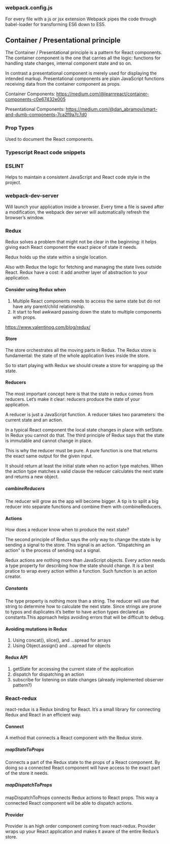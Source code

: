 # 

### webpack.config.js
For every file with a js or jsx extension Webpack pipes the code through babel-loader for transforming ES6 down to ES5.

## Container / Presentational principle
The Container / Presentational principle is a pattern for React components. The container component is the one that carries all the logic: functions for handling state changes, internal component state and so on.

In contrast a presentational component is merely used for displaying the intended markup. Presentational components are plain JavaScript functions receiving data from the container component as props.

Container Components: https://medium.com/@learnreact/container-components-c0e67432e005

Presentational Components: https://medium.com/@dan_abramov/smart-and-dumb-components-7ca2f9a7c7d0

### Prop Types
Used to document the React components.

### Typescript React code snippets

### ESLINT
Helps to maintain a consistent JavaScript and React code style in the project.

### webpack-dev-server
Will launch your application inside a browser. Every time a file is saved after a modification, the webpack dev server will automatically refresh the browser’s window.

### Redux
Redux solves a problem that might not be clear in the beginning: it helps giving each React component the exact piece of state it needs.

Redux holds up the state within a single location.

Also with Redux the logic for fetching and managing the state lives outside React.
Redux have a cost: it add another layer of abstraction to your application.

#### Consider using Redux when
1. Multiple React components needs to access the same state but do not have any parent/child relationship.
2. It start to feel awkward passing down the state to multiple components with props.

https://www.valentinog.com/blog/redux/

#### Store
The store orchestrates all the moving parts in Redux. The Redux store is fundamental: the state of the whole application lives inside the store.

So to start playing with Redux we should create a store for wrapping up the state.

#### Reducers
The most important concept here is that the state in redux comes from reducers. Let’s make it clear: reducers produce the state of your application.

A reducer is just a JavaScript function. A reducer takes two parameters: the current state and an action.

In a typical React component the local state changes in place with setState. In Redux you cannot do that. The third principle of Redux says that the state is immutable and cannot change in place.

This is why the reducer must be pure. A pure function is one that returns the exact same output for the given input.

It should return at least the initial state when no action type matches. When the action type matches a valid clause the reducer calculates the next state and returns a new object.

##### combineReducers
The reducer will grow as the app will become bigger. A tip is to split a big reducer into separate functions and combine them with combineReducers.

#### Actions
How does a reducer know when to produce the next state?

The second principle of Redux says the only way to change the state is by sending a signal to the store. This signal is an action. “Dispatching an action” is the process of sending out a signal.

Redux actions are nothing more than JavaScript objects. Every action needs a type property for describing how the state should change. It is a best pratice to wrap every action within a function. Such function is an action creator. 

##### Constants
The type property is nothing more than a string. The reducer will use that string to determine how to calculate the next state. Since strings are prone to typos and duplicates it’s better to have action types declared as constants.This approach helps avoiding errors that will be difficult to debug.

#### Avoiding mutations in Redux
1. Using concat(), slice(), and …spread for arrays
2. Using Object.assign() and …spread for objects

#### Redux API
1. getState for accessing the current state of the application
2. dispatch for dispatching an action
3. subscribe for listening on state changes (already implemented observer pattern?)

### React-redux
react-redux is a Redux binding for React. It’s a small library for connecting Redux and React in an efficient way.

#### Connect
A method that connects a React component with the Redux store.

##### mapStateToProps
Connects a part of the Redux state to the props of a React component. By doing so a connected React component will have access to the exact part of the store it needs.

##### mapDispatchToProps
mapDispatchToProps connects Redux actions to React props. This way a connected React component will be able to dispatch actions.

#### Provider
Provider is an high order component coming from react-redux. Provider wraps up your React application and makes it aware of the entire Redux’s store.
